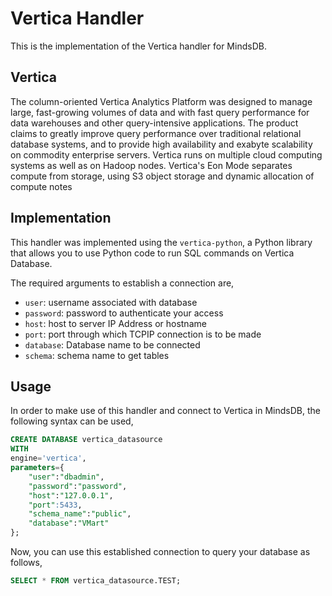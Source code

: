 # Vertica Handler

This is the implementation of the Vertica handler for MindsDB.

## Vertica

The column-oriented Vertica Analytics Platform was designed to manage large, fast-growing volumes of data and with fast query performance for data warehouses and other query-intensive applications. The product claims to greatly improve query performance over traditional relational database systems, and to provide high availability and exabyte scalability on commodity enterprise servers. Vertica runs on multiple cloud computing systems as well as on Hadoop nodes. Vertica's Eon Mode separates compute from storage, using S3 object storage and dynamic allocation of compute notes

## Implementation

This handler was implemented using the `vertica-python`, a Python library that allows you to use Python code to run SQL commands on Vertica Database.

The required arguments to establish a connection are,

* `user`: username associated with database
* `password`: password to authenticate your access
* `host`: host to server IP Address or hostname
* `port`: port through which TCPIP connection is to be made
* `database`: Database name to be connected
* `schema`: schema name to get tables 

## Usage

In order to make use of this handler and connect to Vertica in MindsDB, the following syntax can be used,

```sql
CREATE DATABASE vertica_datasource
WITH
engine='vertica',
parameters={
    "user":"dbadmin",
    "password":"password",
    "host":"127.0.0.1",
    "port":5433,
    "schema_name":"public",
    "database":"VMart"
};
```

Now, you can use this established connection to query your database as follows,

```sql
SELECT * FROM vertica_datasource.TEST;
```
